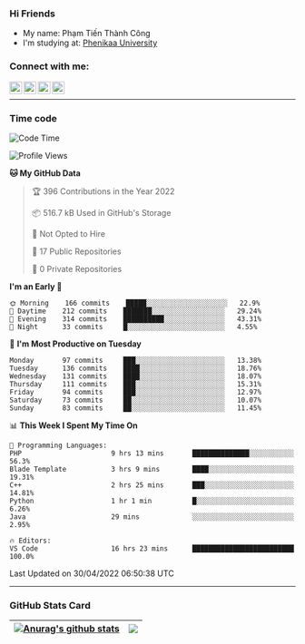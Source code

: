 ### Hi Friends

- My name: Phạm Tiến Thành Công
- I'm studying at: [Phenikaa University]


### Connect with me:
[<img align="left" alt="PhamTienThanhCong | Facebook" width="22px" src="https://upload.wikimedia.org/wikipedia/commons/thumb/1/16/Facebook-icon-1.png/640px-Facebook-icon-1.png" />][facebook]
[<img align="left" alt="PhamTienThanhCong | Zalo" width="22px" src="https://www.anphatpc.com.vn/template/anphat_2020v2/images/icon-zalo.jpg" />][zalo]
[<img align="left" alt="PhamTienThanhCong | LinkedIn" width="22px" src="https://cdn3.iconfinder.com/data/icons/inficons/512/linkedin.png" />][linkedin]
[<img align="left" alt="PhamTienThanhCong | tiktok" width="22px" src="https://cdn.worldvectorlogo.com/logos/tiktok-logo.svg" />][tiktok]

<br />

---

### Time code

<!--START_SECTION:waka-->
![Code Time](http://img.shields.io/badge/Code%20Time-292%20hrs%2055%20mins-blue)

![Profile Views](http://img.shields.io/badge/Profile%20Views-117-blue)

**🐱 My GitHub Data** 

> 🏆 396 Contributions in the Year 2022
 > 
> 📦 516.7 kB Used in GitHub's Storage 
 > 
> 🚫 Not Opted to Hire
 > 
> 📜 17 Public Repositories 
 > 
> 🔑 0 Private Repositories  
 > 
**I'm an Early 🐤** 

```text
🌞 Morning    166 commits    █████░░░░░░░░░░░░░░░░░░░░   22.9% 
🌆 Daytime    212 commits    ███████░░░░░░░░░░░░░░░░░░   29.24% 
🌃 Evening    314 commits    ██████████░░░░░░░░░░░░░░░   43.31% 
🌙 Night      33 commits     █░░░░░░░░░░░░░░░░░░░░░░░░   4.55%

```
📅 **I'm Most Productive on Tuesday** 

```text
Monday       97 commits     ███░░░░░░░░░░░░░░░░░░░░░░   13.38% 
Tuesday      136 commits    ████░░░░░░░░░░░░░░░░░░░░░   18.76% 
Wednesday    131 commits    ████░░░░░░░░░░░░░░░░░░░░░   18.07% 
Thursday     111 commits    ███░░░░░░░░░░░░░░░░░░░░░░   15.31% 
Friday       94 commits     ███░░░░░░░░░░░░░░░░░░░░░░   12.97% 
Saturday     73 commits     ██░░░░░░░░░░░░░░░░░░░░░░░   10.07% 
Sunday       83 commits     ██░░░░░░░░░░░░░░░░░░░░░░░   11.45%

```


📊 **This Week I Spent My Time On** 

```text
💬 Programming Languages: 
PHP                      9 hrs 13 mins       ██████████████░░░░░░░░░░░   56.3% 
Blade Template           3 hrs 9 mins        ████░░░░░░░░░░░░░░░░░░░░░   19.31% 
C++                      2 hrs 25 mins       ███░░░░░░░░░░░░░░░░░░░░░░   14.81% 
Python                   1 hr 1 min          █░░░░░░░░░░░░░░░░░░░░░░░░   6.26% 
Java                     29 mins             ░░░░░░░░░░░░░░░░░░░░░░░░░   2.95%

🔥 Editors: 
VS Code                  16 hrs 23 mins      █████████████████████████   100.0%

```


 Last Updated on 30/04/2022 06:50:38 UTC
<!--END_SECTION:waka-->

---

### GitHub Stats Card

| <a href="https://github.com/phamtienthanhcong"><img align="center" src="https://github-readme-stats.vercel.app/api?username=PhamTienThanhCong&show_icons=true&include_all_commits=true&theme=buefy&hide_border=true&theme=ocean_dark" alt="Anurag's github stats" /></a> | <a href="https://github.com/phamtienthanhcong"><img align="center" src="https://github-readme-stats.vercel.app/api/top-langs/?username=PhamTienThanhCong&layout=compact&theme=buefy&hide_border=true&theme=ocean_dark" /></a> |
| ------------- | ------------- |

[Phenikaa University]: https://phenikaa-uni.edu.vn/vi
[facebook]: https://www.facebook.com/phamtienthanhcong
[linkedin]: https://linkedin.com/in/phamtienthanhcong
[zalo]: https://zalo.me/0396396332
[tiktok]: https://www.tiktok.com/@phamtienthanhcong
[web]: https://github.com/PhamTienThanhCong/web_dev
[min project]: https://github.com/PhamTienThanhCong/Project-Of-Web
[c and cpp]: https://github.com/PhamTienThanhCong/Code_C_and_Cpro
[python]: https://github.com/PhamTienThanhCong/Python_beginer
